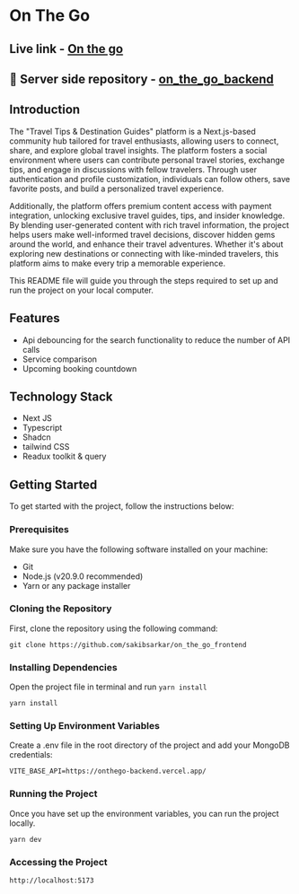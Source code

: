 # On The Go

## Live link - [On the go](https://onthego-frontend.vercel.app/?searchTerm=&page=1)

## 🔗 Server side repository - [on_the_go_backend](https://github.com/sakibsarkar/on_the_go_backend)

## Introduction

The "Travel Tips & Destination Guides" platform is a Next.js-based community hub tailored for travel enthusiasts, allowing users to connect, share, and explore global travel insights. The platform fosters a social environment where users can contribute personal travel stories, exchange tips, and engage in discussions with fellow travelers. Through user authentication and profile customization, individuals can follow others, save favorite posts, and build a personalized travel experience.

Additionally, the platform offers premium content access with payment integration, unlocking exclusive travel guides, tips, and insider knowledge. By blending user-generated content with rich travel information, the project helps users make well-informed travel decisions, discover hidden gems around the world, and enhance their travel adventures. Whether it's about exploring new destinations or connecting with like-minded travelers, this platform aims to make every trip a memorable experience.

This README file will guide you through the steps required to set up and run the project on your local computer.

## Features

- Api debouncing for the search functionality to reduce the number of API calls
- Service comparison
- Upcoming booking countdown

## Technology Stack

- Next JS
- Typescript
- Shadcn
- tailwind CSS
- Readux toolkit & query

## Getting Started

To get started with the project, follow the instructions below:

### Prerequisites

Make sure you have the following software installed on your machine:

- Git
- Node.js (v20.9.0 recommended)
- Yarn or any package installer

### Cloning the Repository

First, clone the repository using the following command:

```
git clone https://github.com/sakibsarkar/on_the_go_frontend

```

### Installing Dependencies

Open the project file in terminal and run `yarn install`

```
yarn install

```

### Setting Up Environment Variables

Create a .env file in the root directory of the project and add your MongoDB credentials:

```
VITE_BASE_API=https://onthego-backend.vercel.app/
```

### Running the Project

Once you have set up the environment variables, you can run the project locally.

```
yarn dev

```

### Accessing the Project

```
http://localhost:5173
```
